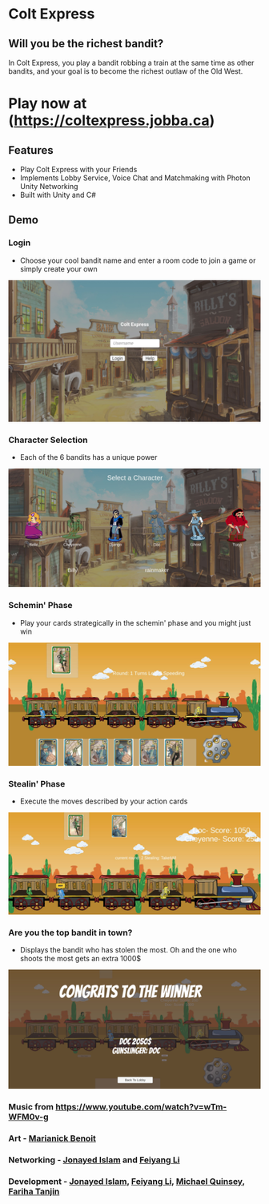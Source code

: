 # Colt Express
## Will you be the richest bandit?



In Colt Express, you play a bandit robbing a train at the same time as other bandits, and your goal is to become the richest outlaw of the Old West. 

# Play now at (https://coltexpress.jobba.ca)


## Features

- Play Colt Express with your Friends
- Implements Lobby Service, Voice Chat and Matchmaking with Photon Unity Networking
- Built with Unity and C#


## Demo

### Login

 - Choose your cool bandit name and enter a room code to join a game or simply create your own

![alt text](https://github.com/jonayed-i/Colt-Express/blob/main/CE%20pics/login.JPG "Logo Title Text 1")

### Character Selection

 - Each of the 6 bandits has a unique power 

![alt text](https://github.com/jonayed-i/Colt-Express/blob/main/CE%20pics/CharacterSelection.JPG "Logo Title Text 1")

### Schemin' Phase

 - Play your cards strategically in the schemin' phase and you might just win

![alt text](https://github.com/jonayed-i/Colt-Express/blob/main/CE%20pics/Schemin.JPG "Logo Title Text 1")

### Stealin' Phase

 - Execute the moves described by your action cards

![alt text](https://github.com/jonayed-i/Colt-Express/blob/main/CE%20pics/Stealing.JPG "Logo Title Text 1")

### Are you the top bandit in town?

 - Displays the bandit who has stolen the most. Oh and the one who shoots the most gets an extra 1000$

![alt text](https://github.com/jonayed-i/Colt-Express/blob/main/CE%20pics/Winner.JPG "Logo Title Text 1")

### Music from https://www.youtube.com/watch?v=wTm-WFM0v-g

### Art - [Marianick Benoit](https://devpost.com/benoitmarianick)
### Networking - [Jonayed Islam](https://github.com/jonayed-i) and [Feiyang Li](https://github.com/lfy05)
### Development - [Jonayed Islam](https://github.com/jonayed-i), [Feiyang Li](https://github.com/lfy05), [Michael Quinsey](https://github.com/mquins), [Fariha Tanjin](https://github.com/Farihatanjin)
